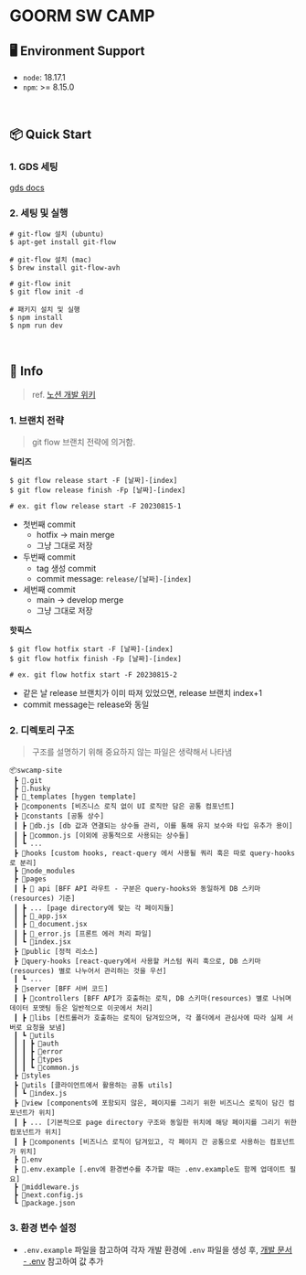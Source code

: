 # GOORM SW CAMP

## :desktop_computer: Environment Support

-   `node`: 18.17.1
-   `npm`: >= 8.15.0

<br/>

## :package: Quick Start

### 1. GDS 세팅

[gds docs](https://gds.goorm.io/?path=/story/readme--page#-install)

### 2. 세팅 및 실행

```shell
# git-flow 설치 (ubuntu)
$ apt-get install git-flow

# git-flow 설치 (mac)
$ brew install git-flow-avh

# git-flow init
$ git flow init -d

# 패키지 설치 및 실행
$ npm install
$ npm run dev
```

<br/>

## :information_desk_person: Info

> ref. [노션 개발 위키](https://www.notion.so/goorm/LMS-SWCAMP-ebfcc7c0b7ca4fbf86820556efc7bad4)

### 1. 브랜치 전략

> git flow 브랜치 전략에 의거함.

**릴리즈**

```shell
$ git flow release start -F [날짜]-[index]
$ git flow release finish -Fp [날짜]-[index]

# ex. git flow release start -F 20230815-1
```

-   첫번째 commit
    -   hotfix -> main merge
    -   그냥 그대로 저장
-   두번째 commit
    -   tag 생성 commit
    -   commit message: `release/[날짜]-[index]`
-   세번째 commit
    -   main -> develop merge
    -   그냥 그대로 저장

**핫픽스**

```shell
$ git flow hotfix start -F [날짜]-[index]
$ git flow hotfix finish -Fp [날짜]-[index]

# ex. git flow hotfix start -F 20230815-2
```

-   같은 날 release 브랜치가 이미 따져 있었으면, release 브랜치 index+1
-   commit message는 release와 동일

### 2. 디렉토리 구조

> 구조를 설명하기 위해 중요하지 않는 파일은 생략해서 나타냄

```
📦swcamp-site
 ┣ 📂.git
 ┣ 📂.husky
 ┣ 📂_templates [hygen template]
 ┣ 📂components [비즈니스 로직 없이 UI 로직만 담은 공통 컴포넌트]
 ┣ 📂constants [공통 상수]
 ┃ ┣ 📜db.js [db 값과 연결되는 상수들 관리, 이를 통해 유지 보수와 타입 유추가 용이]
 ┃ ┣ 📜common.js [이외에 공통적으로 사용되는 상수들]
 ┃ ┗ ...
 ┣ 📂hooks [custom hooks, react-query 에서 사용될 쿼리 훅은 따로 query-hooks로 분리]
 ┣ 📂node_modules
 ┣ 📂pages
 ┃ ┣ 📂 api [BFF API 라우트 - 구분은 query-hooks와 동일하게 DB 스키마(resources) 기준]
 ┃ ┣ ... [page directory에 맞는 각 페이지들]
 ┃ ┣ 📜_app.jsx
 ┃ ┣ 📜_document.jsx
 ┃ ┣ 📜_error.js [프론트 에러 처리 파일]
 ┃ ┗ 📜index.jsx
 ┣ 📂public [정적 리소스]
 ┣ 📂query-hooks [react-query에서 사용할 커스텀 쿼리 훅으로, DB 스키마(resources) 별로 나누어서 관리하는 것을 우선]
 ┃ ┗ ...
 ┣ 📂server [BFF 서버 코드]
 ┃ ┣ 📂controllers [BFF API가 호출하는 로직, DB 스키마(resources) 별로 나뉘며 데이터 포맷팅 등은 일반적으로 이곳에서 처리]
 ┃ ┣ 📂libs [컨트롤러가 호출하는 로직이 담겨있으며, 각 폴더에서 관심사에 따라 실제 서버로 요청을 보냄]
 ┃ ┗ 📂utils
 ┃ ┃ ┣ 📂auth
 ┃ ┃ ┣ 📂error
 ┃ ┃ ┣ 📂types
 ┃ ┃ ┗ 📜common.js
 ┣ 📂styles
 ┣ 📂utils [클라이언트에서 활용하는 공통 utils]
 ┃ ┗ 📜index.js
 ┣ 📂view [components에 포함되지 않은, 페이지를 그리기 위한 비즈니스 로직이 담긴 컴포넌트가 위치]
 ┃ ┣ ... [기본적으로 page directory 구조와 동일한 위치에 해당 페이지를 그리기 위한 컴포넌트가 위치]
 ┃ ┣ 📂components [비즈니스 로직이 담겨있고, 각 페이지 간 공통으로 사용하는 컴포넌트가 위치]
 ┣ 📜.env
 ┣ 📜.env.example [.env에 환경변수를 추가할 때는 .env.example도 함께 업데이트 필요]
 ┣ 📜middleware.js
 ┣ 📜next.config.js
 ┗ 📜package.json
```

### 3. 환경 변수 설정

-   `.env.example` 파일을 참고하여 각자 개발 환경에 `.env` 파일을 생성 후, [개발 문서 - .env](https://www.notion.so/goorm/LMS-SWCAMP-ebfcc7c0b7ca4fbf86820556efc7bad4?pvs=4#100a18f3692e48e9a430ba230a97a7d0) 참고하여 값 추가
